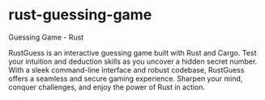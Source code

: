 # rust-guessing-game
Guessing Game - Rust

RustGuess is an interactive guessing game built with Rust and Cargo. Test your intuition and deduction skills as you uncover a hidden secret number. With a sleek command-line interface and robust codebase, RustGuess offers a seamless and secure gaming experience. Sharpen your mind, conquer challenges, and enjoy the power of Rust in action.
